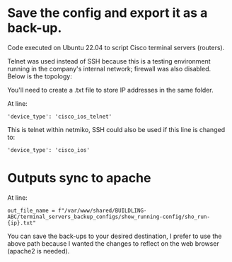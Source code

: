 # Save the config and export it as a back-up.

Code executed on Ubuntu 22.04 to script Cisco terminal servers (routers).

Telnet was used instead of SSH because this is a testing environment running in the company's internal network; firewall was also disabled.  Below is the topology:



You'll need to create a .txt file to store IP addresses in the same folder.

At line:
```
'device_type': 'cisco_ios_telnet'
```

This is telnet within netmiko, SSH could also be used if this line is changed to:
```
'device_type': 'cisco_ios'
```


# Outputs sync to apache</summary>

At line:
```
out_file_name = f"/var/www/shared/BUILDLING-ABC/terminal_servers_backup_configs/show_running-config/sho_run-{ip}.txt"
```

You can save the back-ups to your desired destination, I prefer to use the above path because I wanted the changes to reflect on the web browser (apache2 is needed).
